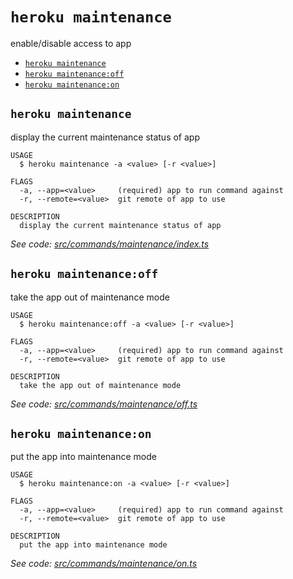 `heroku maintenance`
====================

enable/disable access to app

* [`heroku maintenance`](#heroku-maintenance)
* [`heroku maintenance:off`](#heroku-maintenanceoff)
* [`heroku maintenance:on`](#heroku-maintenanceon)

## `heroku maintenance`

display the current maintenance status of app

```
USAGE
  $ heroku maintenance -a <value> [-r <value>]

FLAGS
  -a, --app=<value>     (required) app to run command against
  -r, --remote=<value>  git remote of app to use

DESCRIPTION
  display the current maintenance status of app
```

_See code: [src/commands/maintenance/index.ts](https://github.com/heroku/cli/blob/v10.0.1-beta.1/packages/cli/src/commands/maintenance/index.ts)_

## `heroku maintenance:off`

take the app out of maintenance mode

```
USAGE
  $ heroku maintenance:off -a <value> [-r <value>]

FLAGS
  -a, --app=<value>     (required) app to run command against
  -r, --remote=<value>  git remote of app to use

DESCRIPTION
  take the app out of maintenance mode
```

_See code: [src/commands/maintenance/off.ts](https://github.com/heroku/cli/blob/v10.0.1-beta.1/packages/cli/src/commands/maintenance/off.ts)_

## `heroku maintenance:on`

put the app into maintenance mode

```
USAGE
  $ heroku maintenance:on -a <value> [-r <value>]

FLAGS
  -a, --app=<value>     (required) app to run command against
  -r, --remote=<value>  git remote of app to use

DESCRIPTION
  put the app into maintenance mode
```

_See code: [src/commands/maintenance/on.ts](https://github.com/heroku/cli/blob/v10.0.1-beta.1/packages/cli/src/commands/maintenance/on.ts)_
